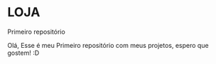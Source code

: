 # LOJA
 Primeiro repositório

 Olá, Esse é meu Primeiro repositório com meus projetos, espero que gostem! :D
